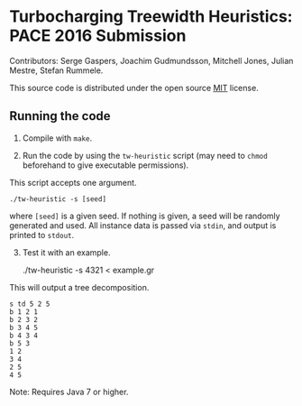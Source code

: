 # Turbocharging Treewidth Heuristics: PACE 2016 Submission

Contributors: Serge Gaspers, Joachim Gudmundsson, Mitchell Jones, Julian Mestre, Stefan Rummele.

This source code is distributed under the open source [MIT](https://opensource.org/licenses/MIT) license.

## Running the code

1) Compile with `make`.

2) Run the code by using the `tw-heuristic` script (may need to `chmod` beforehand to give executable permissions).

This script accepts one argument.

    ./tw-heuristic -s [seed]

where `[seed]` is a given seed. If nothing is given, a seed will be randomly generated and used. All instance data is passed via `stdin`, and output is printed to `stdout`.

3) Test it with an example.

    ./tw-heuristic -s 4321 < example.gr

This will output a tree decomposition.

    s td 5 2 5
    b 1 2 1
    b 2 3 2
    b 3 4 5
    b 4 3 4
    b 5 3
    1 2
    3 4
    2 5
    4 5

Note: Requires Java 7 or higher.

